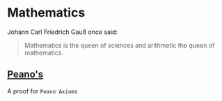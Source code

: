 # Mathematics

Johann Carl Friedrich Gauß once said:

> Mathematics is the queen of sciences and arithmetic the queen of mathematics.

## [Peano's](./Peano's)

A proof for `Peano Axioms`

